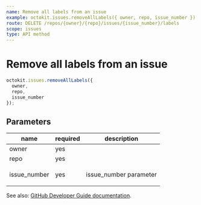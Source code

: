 ```yaml
---
name: Remove all labels from an issue
example: octokit.issues.removeAllLabels({ owner, repo, issue_number })
route: DELETE /repos/{owner}/{repo}/issues/{issue_number}/labels
scope: issues
type: API method
---
```


# Remove all labels from an issue

```js
octokit.issues.removeAllLabels({
  owner,
  repo,
  issue_number
});
```

## Parameters

<table>
  <thead>
    <tr>
      <th>name</th>
      <th>required</th>
      <th>description</th>
    </tr>
  </thead>
  <tbody>
    <tr><td>owner</td><td>yes</td><td>

</td></tr>
<tr><td>repo</td><td>yes</td><td>

</td></tr>
<tr><td>issue_number</td><td>yes</td><td>

issue_number parameter

</td></tr>
  </tbody>
</table>

See also: [GitHub Developer Guide documentation](https://docs.github.com/rest/reference/issues#remove-all-labels-from-an-issue).
